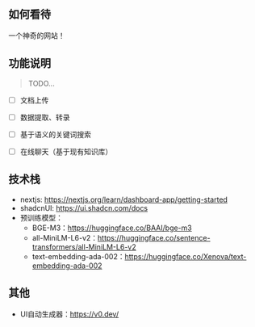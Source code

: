 ## 如何看待

一个神奇的网站！

## 功能说明

> TODO...

- [ ] 文档上传
- [ ] 数据提取、转录
- [ ] 基于语义的关键词搜索
- [ ] 在线聊天（基于现有知识库）


## 技术栈

- nextjs: https://nextjs.org/learn/dashboard-app/getting-started
- shadcnUI: https://ui.shadcn.com/docs
- 预训练模型：
    - BGE-M3：https://huggingface.co/BAAI/bge-m3
    - all-MiniLM-L6-v2：https://huggingface.co/sentence-transformers/all-MiniLM-L6-v2
    - text-embedding-ada-002：https://huggingface.co/Xenova/text-embedding-ada-002


## 其他

- UI自动生成器：https://v0.dev/